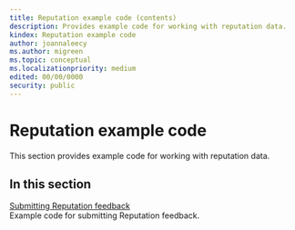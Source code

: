 ```yaml
---
title: Reputation example code (contents)
description: Provides example code for working with reputation data.
kindex: Reputation example code
author: joannaleecy
ms.author: migreen
ms.topic: conceptual
ms.localizationpriority: medium
edited: 00/00/0000
security: public
---
```


# Reputation example code

This section provides example code for working with reputation data.

## In this section  
  
[Submitting Reputation feedback](live-submitting-reputation-feedback.md)  
Example code for submitting Reputation feedback.  
  
